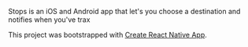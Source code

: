 Stops is an iOS and Android app that let's you choose a destination and notifies when you've trax

This project was bootstrapped with [Create React Native App](https://github.com/react-community/create-react-native-app).
